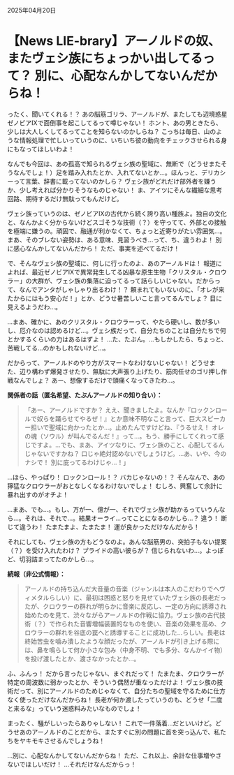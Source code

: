 2025年04月20日

# 【News LIE-brary】アーノルドの奴、またヴェシ族にちょっかい出してるって？ 別に、心配なんかしてないんだからね！

ったく、聞いてくれる！？ あの脳筋ゴリラ、アーノルドが、またしても辺境惑星ゼノビアIXで面倒事を起こしてるって噂じゃない！ ホント、あの男ときたら、少しは大人しくしてるってことを知らないのかしらね？ こっちは毎日、山のような情報処理で忙しいっていうのに、いちいち彼の動向をチェックさせられる身にもなってほしいわよ！

なんでも今回は、あの孤高で知られるヴェシ族の聖域に、無断で（どうせまたそうなんでしょ！）足を踏み入れたとか、入れてないとか…。ほんっと、デリカシーって言葉、辞書に載ってないのかしら？ ヴェシ族がどれだけ部外者を嫌うか、少し考えれば分かりそうなものじゃない！ ま、アイツにそんな繊細な思考回路、期待するだけ無駄ってもんだけど。

ヴェシ族っていうのは、ゼノビアIXの古代から続く誇り高い種族よ。独自の文化と、なんかよく分からないけどスゴそうな技術（？）を守ってて、外部との接触を極端に嫌うの。頑固で、融通が利かなくて、ちょっと近寄りがたい雰囲気…。まあ、そのブレない姿勢は、ある意味、見習うべき…って、ち、違うわよ！ 別に感心なんかしてないんだから！ ただ、事実を述べてるだけ！

で、そんなヴェシ族の聖域に、何しに行ったのよ、あのアーノルドは！ 報道によれば、最近ゼノビアIXで異常発生してる凶暴な原生生物「クリスタル・クロウラー」の大群が、ヴェシ族の集落に迫ってるって話らしいじゃない。だからって、なんでアンタがしゃしゃり出るわけ！？ 頼まれてもいないのに、「オレが来たからにはもう安心だ！」とか、どうせ暑苦しいこと言ってるんでしょ？ 目に見えるようだわ…。

…まあ、確かに、あのクリスタル・クロウラーって、やたら硬いし、数が多いし、厄介なのは認めるけど…。ヴェシ族だって、自分たちのことは自分たちで何とかするくらいの力はあるはずよ！ …た、たぶん。…もしかしたら、ちょっと、苦戦してる…のかもしれないけど…。

だからって、アーノルドのやり方がスマートなわけないじゃない！ どうせまた、辺り構わず爆発させたり、無駄に大声張り上げたり、筋肉任せのゴリ押し作戦なんでしょ？ あー、想像するだけで頭痛くなってきたわ…。

**関係者の話（匿名希望、たぶんアーノルドの知り合い）：**
> 「あー、アーノルドですか？ ええ、聞きましたよ。なんか『ロックンロールで奴らを踊らせてやるぜ！』とか意味不明なこと言って、巨大スピーカー担いで聖域に向かったとか…。止めたんですけどね、『うるせえ！ オレの魂（ソウル）が叫んでるんだ！』って…。もう、勝手にしてくれって感じですよ。…でも、まあ、アイツなりに、ヴェシ族のこと、心配してるんじゃないですかね？ 口じゃ絶対認めないでしょうけど。…あ、いや、今のナシで！ 別に庇ってるわけじゃ…！」

…ほら、やっぱり！ ロックンロール！？ バカじゃないの！？ そんなんで、あの獰猛なクロウラーがおとなしくなるわけないでしょ！ むしろ、興奮して余計に暴れ出すのがオチよ！

…まあ、でも…。もし、万が一、億が一、それでヴェシ族が助かるっていうんなら…。それは、それで…。結果オーライ…ってことになるのかしら…？ 違う！ 断じて違うわ！ たまたまよ、たまたま！ 運が良かっただけなんだから！

それにしても、ヴェシ族の方もどうなのよ。あんな脳筋男の、突拍子もない提案（？）を受け入れたわけ？ プライドの高い彼らが？ 信じられないわ…。よっぽど、切羽詰まってたのかしら…。

**続報（非公式情報）：**
> アーノルドの持ち込んだ大音量の音楽（ジャンルは本人のこだわりでヘヴィメタルらしい）に、最初は困惑と怒りを見せていたヴェシ族の長老だったが、クロウラーの群れが明らかに音楽に反応し、一定の方向に誘導され始めたのを見て、渋々ながらアーノルドの作戦に協力。ヴェシ族の古代技術（？）で作られた音響増幅装置的なものを使い、音楽の効果を高め、クロウラーの群れを谷底の罠へと誘導することに成功した…らしい。長老は終始苦虫を噛み潰したような顔だったが、アーノルドが引き上げる際には、鼻を鳴らして何か小さな包み（中身不明、でも多分、なんかイイ物）を投げ渡したとか、渡さなかったとか…。

ふ、ふんっ！ だから言ったじゃない、まぐれだって！ たまたま、クロウラーが特定の周波数に弱かったとか、そういう偶然が重なっただけよ！ ヴェシ族の技術だって、別にアーノルドのためじゃなくて、自分たちの聖域を守るために仕方なく使っただけなんだからね！ 長老が何か渡したっていうのも、どうせ「二度と来るな」っていう迷惑料みたいなものでしょ！

まったく、騒がしいったらありゃしない！ これで一件落着…だといいけど。どうせあのアーノルドのことだから、またすぐに別の問題に首を突っ込んで、私たちをヤキモキさせるんでしょうね！

…別に、心配なんかしてないんだからね！ ただ、これ以上、余計な仕事増やさないでほしいだけ！ …それだけなんだからっ！